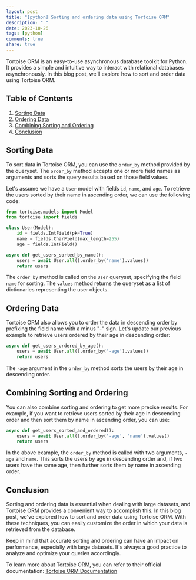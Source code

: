 ```yaml
---
layout: post
title: "[python] Sorting and ordering data using Tortoise ORM"
description: " "
date: 2023-10-26
tags: [python]
comments: true
share: true
---
```


Tortoise ORM is an easy-to-use asynchronous database toolkit for Python. It provides a simple and intuitive way to interact with relational databases asynchronously. In this blog post, we'll explore how to sort and order data using Tortoise ORM.

## Table of Contents
1. [Sorting Data](#sorting-data)
2. [Ordering Data](#ordering-data)
3. [Combining Sorting and Ordering](#combining-sorting-and-ordering)
4. [Conclusion](#conclusion)

## Sorting Data<a name="sorting-data"></a>

To sort data in Tortoise ORM, you can use the `order_by` method provided by the queryset. The `order_by` method accepts one or more field names as arguments and sorts the query results based on those field values.

Let's assume we have a `User` model with fields `id`, `name`, and `age`. To retrieve the users sorted by their name in ascending order, we can use the following code:

```python
from tortoise.models import Model
from tortoise import fields

class User(Model):
    id = fields.IntField(pk=True)
    name = fields.CharField(max_length=255)
    age = fields.IntField()

async def get_users_sorted_by_name():
    users = await User.all().order_by('name').values()
    return users
```

The `order_by` method is called on the `User` queryset, specifying the field `name` for sorting. The `values` method returns the queryset as a list of dictionaries representing the user objects.

## Ordering Data<a name="ordering-data"></a>

Tortoise ORM also allows you to order the data in descending order by prefixing the field name with a minus "-" sign. Let's update our previous example to retrieve users ordered by their age in descending order:

```python
async def get_users_ordered_by_age():
    users = await User.all().order_by('-age').values()
    return users
```

The `-age` argument in the `order_by` method sorts the users by their age in descending order.

## Combining Sorting and Ordering<a name="combining-sorting-and-ordering"></a>

You can also combine sorting and ordering to get more precise results. For example, if you want to retrieve users sorted by their age in descending order and then sort them by name in ascending order, you can use:

```python
async def get_users_sorted_and_ordered():
    users = await User.all().order_by('-age', 'name').values()
    return users
```

In the above example, the `order_by` method is called with two arguments, `-age` and `name`. This sorts the users by age in descending order and, if two users have the same age, then further sorts them by name in ascending order.

## Conclusion<a name="conclusion"></a>

Sorting and ordering data is essential when dealing with large datasets, and Tortoise ORM provides a convenient way to accomplish this. In this blog post, we've explored how to sort and order data using Tortoise ORM. With these techniques, you can easily customize the order in which your data is retrieved from the database.

Keep in mind that accurate sorting and ordering can have an impact on performance, especially with large datasets. It's always a good practice to analyze and optimize your queries accordingly.

To learn more about Tortoise ORM, you can refer to their official documentation: [Tortoise ORM Documentation](https://tortoise-orm.readthedocs.io/)